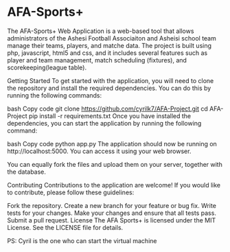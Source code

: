 # AFA-Sports+

The AFA-Sports+ Web Application is a web-based tool that allows administrators of the Ashesi Football Associaiton and Asheisi school team manage their teams, players, and matche data. 
The project is built using php, javascript, html5 and css, and it includes several features such as player and team management, match scheduling (fixtures), and scorekeeping(league table).

Getting Started
To get started with the application, you will need to clone the repository and install the required dependencies. You can do this by running the following commands:

bash
Copy code
git clone https://github.com/cyrilk7/AFA-Project.git
cd AFA-Project
pip install -r requirements.txt
Once you have installed the dependencies, you can start the application by running the following command:

bash
Copy code
python app.py
The application should now be running on http://localhost:5000. You can access it using your web browser.

You can equally fork the files and upload them on your server, together with the database. 

Contributing
Contributions to the application are welcome! If you would like to contribute, please follow these guidelines:

Fork the repository.
Create a new branch for your feature or bug fix.
Write tests for your changes.
Make your changes and ensure that all tests pass.
Submit a pull request.
License
The AFA Sports+ is licensed under the MIT License. See the LICENSE file for details.

PS: Cyril is the one who can start the virtual machine

